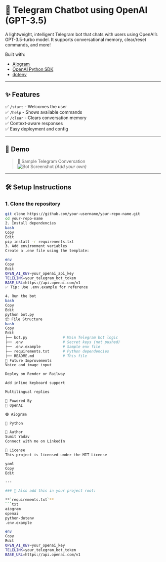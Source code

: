 # 🤖 Telegram Chatbot using OpenAI (GPT-3.5)

A lightweight, intelligent Telegram bot that chats with users using OpenAI’s GPT-3.5-turbo model. It supports conversational memory, clear/reset commands, and more!

Built with:
- [Aiogram](https://docs.aiogram.dev/en/latest/)
- [OpenAI Python SDK](https://platform.openai.com/docs/libraries/python-library)
- [dotenv](https://pypi.org/project/python-dotenv/)

---

## ✨ Features

✅ `/start` - Welcomes the user  
✅ `/help` - Shows available commands  
✅ `/clear` - Clears conversation memory  
✅ Context-aware responses  
✅ Easy deployment and config

---

## 🚀 Demo

> 💬 Sample Telegram Conversation  
> ![Bot Screenshot](assets/screenshot.png) *(Add your own)*

---

## 🛠️ Setup Instructions

### 1. Clone the repository

```bash
git clone https://github.com/your-username/your-repo-name.git
cd your-repo-name
2. Install dependencies
bash
Copy
Edit
pip install -r requirements.txt
3. Add environment variables
Create a .env file using the template:

env
Copy
Edit
OPEN_AI_KEY=your_openai_api_key
TELELINK=your_telegram_bot_token
BASE_URL=https://api.openai.com/v1
✅ Tip: Use .env.example for reference

4. Run the bot
bash
Copy
Edit
python bot.py
📦 File Structure
bash
Copy
Edit
├── bot.py                # Main Telegram bot logic
├── .env                  # Secret keys (not pushed)
├── .env.example          # Sample env file
├── requirements.txt      # Python dependencies
├── README.md             # This file
📌 Future Improvements
Voice and image input

Deploy on Render or Railway

Add inline keyboard support

Multilingual replies

🧠 Powered By
🤖 OpenAI

🟢 Aiogram

🧩 Python

🙌 Author
Sumit Yadav
Connect with me on LinkedIn

📜 License
This project is licensed under the MIT License

yaml
Copy
Edit

---

### 🧾 Also add this in your project root:

**`requirements.txt`**
```txt
aiogram
openai
python-dotenv
.env.example

env
Copy
Edit
OPEN_AI_KEY=your_openai_key
TELELINK=your_telegram_bot_token
BASE_URL=https://api.openai.com/v1
